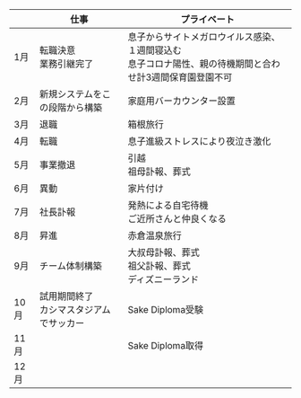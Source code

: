|  | 仕事 | プライベート |
| - | - | - |
| 1月 | 転職決意<br>業務引継完了 | 息子からサイトメガロウイルス感染、１週間寝込む<br>息子コロナ陽性、親の待機期間と合わせ計3週間保育園登園不可 |
| 2月 | 新規システムをこの段階から構築 | 家庭用バーカウンター設置 |
| 3月 | 退職 | 箱根旅行 |
| 4月 | 転職 | 息子進級ストレスにより夜泣き激化 |
| 5月 | 事業撤退 | 引越<br>祖母訃報、葬式 |
| 6月 | 異動 | 家片付け |
| 7月 | 社長訃報 | 発熱による自宅待機<br>ご近所さんと仲良くなる |
| 8月 | 昇進 | 赤倉温泉旅行 |
| 9月 | チーム体制構築 | 大叔母訃報、葬式<br>祖父訃報、葬式<br>ディズニーランド |
| 10月 | 試用期間終了<br>カシマスタジアムでサッカー | Sake Diploma受験 |
| 11月 |  | Sake Diploma取得 |
| 12月 |  |  |
